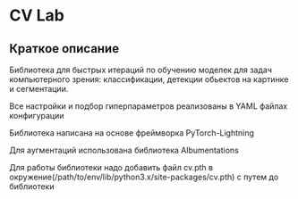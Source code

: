 # CV Lab

## Краткое описание

Библиотека для быстрых итераций по обучению моделек для задач компьютерного зрения: классификации,
детекции обьектов на картинке и сегментации.

Все настройки и подбор гиперпараметров реализованы в YAML файлах конфигурации

Библиотека написана на основе фреймворка PyTorch-Lightning

Для аугментаций использована библиотека Albumentations

Для работы библиотеки надо добавить файл cv.pth в окружение(/path/to/env/lib/python3.x/site-packages/cv.pth) с путем до библиотеки